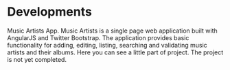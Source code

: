 # Developments
Music Artists App. Music Artists is a single page web application built with AngularJS and Twitter Bootstrap. The application provides basic functionality for adding, editing, listing, searching and validating music artists and their albums. Here you can see a little part of project. The project is not yet completed. 
